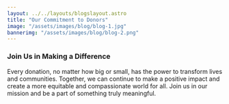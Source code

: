 ```yaml
---
layout: ../../layouts/blogslayout.astro
title: "Our Commitment to Donors"
image: "/assets/images/blog/blog-1.jpg"
bannerimg: "/assets/images/blog/blog-2.png"
---
```


### Join Us in Making a Difference

Every donation, no matter how big or small, has the power to transform lives and communities. Together, we can continue to make a positive impact and create a more equitable and compassionate world for all. Join us in our mission and be a part of something truly meaningful.
